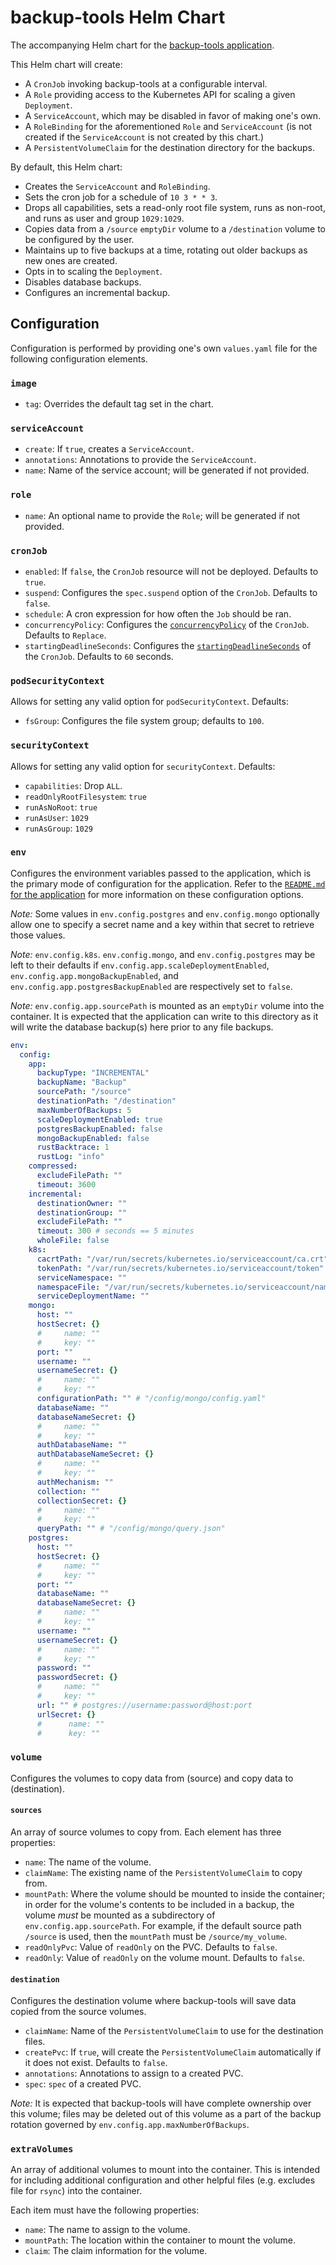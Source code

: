 # backup-tools Helm Chart

The accompanying Helm chart for the [backup-tools application](../../app/backup-tools). 

This Helm chart will create:

* A `CronJob` invoking backup-tools at a configurable interval.
* A `Role` providing access to the Kubernetes API for scaling a given `Deployment`.
* A `ServiceAccount`, which may be disabled in favor of making one's own.
* A `RoleBinding` for the aforementioned `Role` and `ServiceAccount` (is not created if the `ServiceAccount` is not 
  created by this chart.)
* A `PersistentVolumeClaim` for the destination directory for the backups.

By default, this Helm chart:

* Creates the `ServiceAccount` and `RoleBinding`.
* Sets the cron job for a schedule of `10 3 * * 3`.
* Drops all capabilities, sets a read-only root file system, runs as non-root, and runs as user and group `1029:1029`.
* Copies data from a `/source` `emptyDir` volume to a `/destination` volume to be configured by the user.
* Maintains up to five backups at a time, rotating out older backups as new ones are created.
* Opts in to scaling the `Deployment`.
* Disables database backups.
* Configures an incremental backup.


## Configuration

Configuration is performed by providing one's own `values.yaml` file for the following configuration elements.

### `image`

* `tag`: Overrides the default tag set in the chart.

### `serviceAccount`

* `create`: If `true`, creates a `ServiceAccount`.
* `annotations`: Annotations to provide the `ServiceAccount`.
* `name`: Name of the service account; will be generated if not provided.

### `role`

* `name`: An optional name to provide the `Role`; will be generated if not provided.

### `cronJob`

* `enabled`: If `false`, the `CronJob` resource will not be deployed. Defaults to `true`.
* `suspend`: Configures the `spec.suspend` option of the `CronJob`. Defaults to `false`.
* `schedule`: A cron expression for how often the `Job` should be ran.
* `concurrencyPolicy`: Configures the [`concurrencyPolicy`](https://kubernetes.io/docs/concepts/workloads/controllers/cron-jobs/#concurrency-policy) 
  of the `CronJob`. Defaults to `Replace`.
* `startingDeadlineSeconds`: Configures the [`startingDeadlineSeconds`](https://kubernetes.io/docs/concepts/workloads/controllers/cron-jobs/#starting-deadline) 
  of the `CronJob`. Defaults to `60` seconds.

### `podSecurityContext`

Allows for setting any valid option for `podSecurityContext`. Defaults:

* `fsGroup`: Configures the file system group; defaults to `100`.

### `securityContext`

Allows for setting any valid option for `securityContext`. Defaults:

* `capabilities`: Drop `ALL`.
* `readOnlyRootFilesystem`: `true`
* `runAsNoRoot`: `true`
* `runAsUser`: `1029`
* `runAsGroup`: `1029`

### `env`

Configures the environment variables passed to the application, which is the primary mode of configuration for the 
application. Refer to the [`README.md` for the application](../../app/backup-tools/README.md) for more information on 
these configuration options.

*Note:* Some values in `env.config.postgres` and `env.config.mongo` optionally allow one to specify a secret name and 
a key within that secret to retrieve those values.

*Note:* `env.config.k8s`. `env.config.mongo`, and `env.config.postgres` may be left to their defaults if
`env.config.app.scaleDeploymentEnabled`, `env.config.app.mongoBackupEnabled`, and `env.config.app.postgresBackupEnabled` 
are respectively set to `false`.

*Note:* `env.config.app.sourcePath` is mounted as an `emptyDir` volume into the container. It is expected that the 
application can write to this directory as it will write the database backup(s) here prior to any file backups.

```yaml
env:
  config:
    app:
      backupType: "INCREMENTAL"
      backupName: "Backup"
      sourcePath: "/source"
      destinationPath: "/destination"
      maxNumberOfBackups: 5
      scaleDeploymentEnabled: true
      postgresBackupEnabled: false
      mongoBackupEnabled: false
      rustBacktrace: 1
      rustLog: "info"
    compressed:
      excludeFilePath: ""
      timeout: 3600
    incremental:
      destinationOwner: ""
      destinationGroup: ""
      excludeFilePath: ""
      timeout: 300 # seconds == 5 minutes
      wholeFile: false
    k8s:
      cacrtPath: "/var/run/secrets/kubernetes.io/serviceaccount/ca.crt"
      tokenPath: "/var/run/secrets/kubernetes.io/serviceaccount/token"
      serviceNamespace: ""
      namespaceFile: "/var/run/secrets/kubernetes.io/serviceaccount/namespace"
      serviceDeploymentName: ""
    mongo:
      host: ""
      hostSecret: {}
      #     name: ""
      #     key: ""
      port: ""
      username: ""
      usernameSecret: {}
      #     name: ""
      #     key: ""
      configurationPath: "" # "/config/mongo/config.yaml"
      databaseName: ""
      databaseNameSecret: {}
      #     name: ""
      #     key: ""
      authDatabaseName: ""
      authDatabaseNameSecret: {}
      #     name: ""
      #     key: ""
      authMechanism: ""
      collection: ""
      collectionSecret: {}
      #     name: ""
      #     key: ""
      queryPath: "" # "/config/mongo/query.json"
    postgres:
      host: ""
      hostSecret: {}
      #     name: ""
      #     key: ""
      port: ""
      databaseName: ""
      databaseNameSecret: {}
      #     name: ""
      #     key: ""
      username: ""
      usernameSecret: {}
      #     name: ""
      #     key: ""
      password: ""
      passwordSecret: {}
      #     name: ""
      #     key: ""
      url: "" # postgres://username:password@host:port
      urlSecret: {}
      #      name: ""
      #      key: ""
```

### `volume`

Configures the volumes to copy data from (source) and copy data to (destination).

#### `sources`

An array of source volumes to copy from. Each element has three properties:

* `name`: The name of the volume.
* `claimName`: The existing name of the `PersistentVolumeClaim` to copy from.
* `mountPath`: Where the volume should be mounted to inside the container; in order for the volume's contents to be 
  included in a backup, the volume _must_ be mounted as a subdirectory of `env.config.app.sourcePath`. For example, if 
  the default source path `/source` is used, then the `mountPath` must be `/source/my_volume`.
* `readOnlyPvc`: Value of `readOnly` on the PVC. Defaults to `false`.
* `readOnly`: Value of `readOnly` on the volume mount. Defaults to `false`.

#### `destination`

Configures the destination volume where backup-tools will save data copied from the source volumes.

* `claimName`: Name of the `PersistentVolumeClaim` to use for the destination files.
* `createPvc`: If `true`, will create the `PersistentVolumeClaim` automatically if it does not exist. Defaults to `false`.
* `annotations`: Annotations to assign to a created PVC.
* `spec`: `spec` of a created PVC.

*Note:* It is expected that backup-tools will have complete ownership over this volume; files may be deleted out of this 
volume as a part of the backup rotation governed by `env.config.app.maxNumberOfBackups`.

### `extraVolumes`

An array of additional volumes to mount into the container. This is intended for including additional configuration 
and other helpful files (e.g. excludes file for `rsync`) into the container.

Each item must have the following properties:

* `name`: The name to assign to the volume.
* `mountPath`: The location within the container to mount the volume.
* `claim`: The claim information for the volume.
